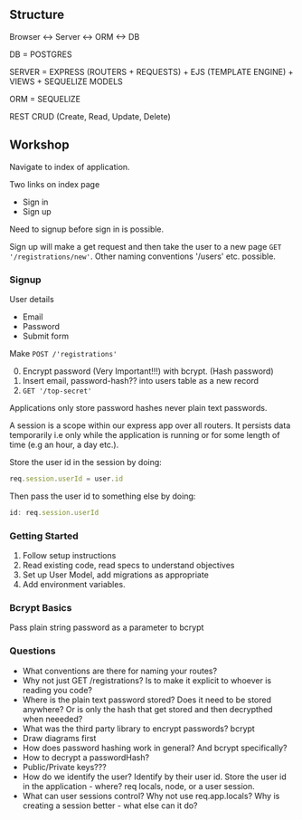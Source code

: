 ## Structure 

Browser <-> Server <-> ORM <-> DB

DB = POSTGRES

SERVER = EXPRESS (ROUTERS + REQUESTS) + EJS (TEMPLATE ENGINE) + VIEWS + SEQUELIZE MODELS

ORM = SEQUELIZE 

REST
CRUD (Create, Read, Update, Delete)

## Workshop
Navigate to index of application. 

Two links on index page
- Sign in
- Sign up

Need to signup before sign in is possible. 

Sign up will make a get request and then take the user to a new page ```GET '/registrations/new'```. Other naming conventions '/users' etc. possible. 

### Signup
User details
- Email
- Password
- Submit form
  
Make ```POST /'registrations'```

0. Encrypt password (Very Important!!!) with bcrypt. (Hash password)
1. Insert email, password-hash?? into users table as a new record
2. ```GET '/top-secret'```

Applications only store password hashes never plain text passwords.

A session is a scope within our express app over all routers. It persists data temporarily i.e only while the application is running or for some length of time (e.g an hour, a day etc.). 

Store the user id in the session by doing:
```js
req.session.userId = user.id
```

Then pass the user id to something else by doing:
```js
id: req.session.userId
```

### Getting Started
1. Follow setup instructions
2. Read existing code, read specs to understand objectives
3. Set up User Model, add migrations as appropriate
4. Add environment variables.

### Bcrypt Basics
Pass plain string password as a parameter to bcrypt

### Questions
- What conventions are there for naming your routes?
- Why not just GET /registrations? Is to make it explicit to whoever is reading you code?
- Where is the plain text password stored? Does it need to be stored anywhere? Or is only the hash that get stored and then decrypthed when neeeded?
- What was the third party library to encrypt passwords? bcrypt
- Draw diagrams first
- How does password hashing work in general? And bcrypt specifically? 
- How to decrypt a passwordHash? 
- Public/Private keys???
- How do we identify the user? Identify by their user id. Store the user id in the application - where? req locals, node, or a user session.
- What can user sessions control? Why not use req.app.locals? Why is creating a session better - what else can it do? 